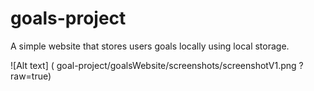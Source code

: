 # goals-project
A simple website that stores users goals locally using local storage.

![Alt text] (
        goal-project/goalsWebsite/screenshots/screenshotV1.png
      ?raw=true)
